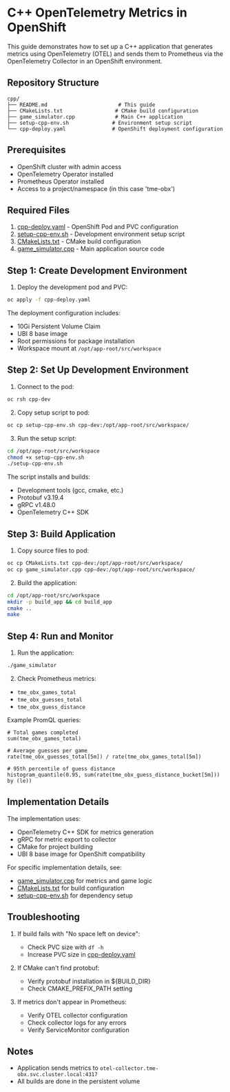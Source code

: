 # C++ OpenTelemetry Metrics in OpenShift

This guide demonstrates how to set up a C++ application that generates metrics using OpenTelemetry (OTEL) and sends them to Prometheus via the OpenTelemetry Collector in an OpenShift environment.

## Repository Structure
```
cpp/
├── README.md                       # This guide
├── CMakeLists.txt                 # CMake build configuration
├── game_simulator.cpp             # Main C++ application
├── setup-cpp-env.sh              # Environment setup script
└── cpp-deploy.yaml               # OpenShift deployment configuration
```

## Prerequisites

- OpenShift cluster with admin access
- OpenTelemetry Operator installed
- Prometheus Operator installed
- Access to a project/namespace (in this case 'tme-obx')

## Required Files

1. [cpp-deploy.yaml](cpp-deploy.yaml) - OpenShift Pod and PVC configuration
2. [setup-cpp-env.sh](setup-cpp-env.sh) - Development environment setup script
3. [CMakeLists.txt](CMakeLists.txt) - CMake build configuration
4. [game_simulator.cpp](game_simulator.cpp) - Main application source code

## Step 1: Create Development Environment

1. Deploy the development pod and PVC:
```bash
oc apply -f cpp-deploy.yaml
```

The deployment configuration includes:
- 10Gi Persistent Volume Claim
- UBI 8 base image
- Root permissions for package installation
- Workspace mount at `/opt/app-root/src/workspace`

## Step 2: Set Up Development Environment

1. Connect to the pod:
```bash
oc rsh cpp-dev
```

2. Copy setup script to pod:
```bash
oc cp setup-cpp-env.sh cpp-dev:/opt/app-root/src/workspace/
```

3. Run the setup script:
```bash
cd /opt/app-root/src/workspace
chmod +x setup-cpp-env.sh
./setup-cpp-env.sh
```

The script installs and builds:
- Development tools (gcc, cmake, etc.)
- Protobuf v3.19.4
- gRPC v1.48.0
- OpenTelemetry C++ SDK

## Step 3: Build Application

1. Copy source files to pod:
```bash
oc cp CMakeLists.txt cpp-dev:/opt/app-root/src/workspace/
oc cp game_simulator.cpp cpp-dev:/opt/app-root/src/workspace/
```

2. Build the application:
```bash
cd /opt/app-root/src/workspace
mkdir -p build_app && cd build_app
cmake ..
make
```

## Step 4: Run and Monitor

1. Run the application:
```bash
./game_simulator
```

2. Check Prometheus metrics:
- `tme_obx_games_total`
- `tme_obx_guesses_total`
- `tme_obx_guess_distance`

Example PromQL queries:
```promql
# Total games completed
sum(tme_obx_games_total)

# Average guesses per game
rate(tme_obx_guesses_total[5m]) / rate(tme_obx_games_total[5m])

# 95th percentile of guess distance
histogram_quantile(0.95, sum(rate(tme_obx_guess_distance_bucket[5m])) by (le))
```

## Implementation Details

The implementation uses:
- OpenTelemetry C++ SDK for metrics generation
- gRPC for metric export to collector
- CMake for project building
- UBI 8 base image for OpenShift compatibility

For specific implementation details, see:
- [game_simulator.cpp](game_simulator.cpp) for metrics and game logic
- [CMakeLists.txt](CMakeLists.txt) for build configuration
- [setup-cpp-env.sh](setup-cpp-env.sh) for dependency setup

## Troubleshooting

1. If build fails with "No space left on device":
   - Check PVC size with `df -h`
   - Increase PVC size in [cpp-deploy.yaml](cpp-deploy.yaml)

2. If CMake can't find protobuf:
   - Verify protobuf installation in ${BUILD_DIR}
   - Check CMAKE_PREFIX_PATH setting

3. If metrics don't appear in Prometheus:
   - Verify OTEL collector configuration
   - Check collector logs for any errors
   - Verify ServiceMonitor configuration

## Notes

- Application sends metrics to `otel-collector.tme-obx.svc.cluster.local:4317`
- All builds are done in the persistent volume

